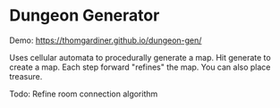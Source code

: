 # Dungeon Generator

Demo: https://thomgardiner.github.io/dungeon-gen/

Uses cellular automata to procedurally generate a map. Hit generate to create a map. Each step forward "refines" the map. You can also place treasure.

Todo:
Refine room connection algorithm 
